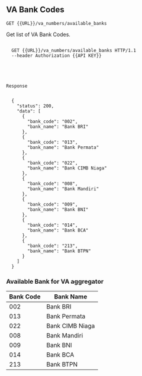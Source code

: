 ## VA Bank Codes
<p><api><code>GET {{URL}}/va_numbers/available_banks</code></api></p>
<p>Get list of VA Bank Codes.</p>
<div class="highlight"><pre class="highlight"><code>
  <span class="nf">GET</span> <span class="nn">{{URL}}/va_numbers/available_banks</span> <span class="kr">HTTP</span><span class="o">/</span><span class="m">1.1</span>
  <span class="s2">--header</span> <span class="nf">Authorization</span> <span class="s2">{{API KEY}}</span> 

  <br>
  <p class="n">Response</p>
  <span class="p">{</span>
    <span class="nt">&#34;status&#34;</span><span class="p">:</span> <span class="mi">200</span><span class="p">,</span>
    <span class="nt">&#34;data&#34;</span><span class="p">:</span> <span class="p">[</span>
      <span class="p">{</span>
        <span class="nt">&#34;bank_code&#34;</span><span class="p">:</span> <span class="s2">&#34;002&#34;</span><span class="p">,</span>
        <span class="nt">&#34;bank_name&#34;</span><span class="p">:</span> <span class="s2">&#34;Bank BRI&#34;</span>
      <span class="p">},</span>
      <span class="p">{</span>
        <span class="nt">&#34;bank_code&#34;</span><span class="p">:</span> <span class="s2">&#34;013&#34;</span><span class="p">,</span>
        <span class="nt">&#34;bank_name&#34;</span><span class="p">:</span> <span class="s2">&#34;Bank Permata&#34;</span>
      <span class="p">},</span>
      <span class="p">{</span>
        <span class="nt">&#34;bank_code&#34;</span><span class="p">:</span> <span class="s2">&#34;022&#34;</span><span class="p">,</span>
        <span class="nt">&#34;bank_name&#34;</span><span class="p">:</span> <span class="s2">&#34;Bank CIMB Niaga&#34;</span>
      <span class="p">},</span>
      <span class="p">{</span>
        <span class="nt">&#34;bank_code&#34;</span><span class="p">:</span> <span class="s2">&#34;008&#34;</span><span class="p">,</span>
        <span class="nt">&#34;bank_name&#34;</span><span class="p">:</span> <span class="s2">&#34;Bank Mandiri&#34;</span>
      <span class="p">},</span>
      <span class="p">{</span>
        <span class="nt">&#34;bank_code&#34;</span><span class="p">:</span> <span class="s2">&#34;009&#34;</span><span class="p">,</span>
        <span class="nt">&#34;bank_name&#34;</span><span class="p">:</span> <span class="s2">&#34;Bank BNI&#34;</span>
      <span class="p">},</span>
      <span class="p">{</span>
        <span class="nt">&#34;bank_code&#34;</span><span class="p">:</span> <span class="s2">&#34;014&#34;</span><span class="p">,</span>
        <span class="nt">&#34;bank_name&#34;</span><span class="p">:</span> <span class="s2">&#34;Bank BCA&#34;</span>
      <span class="p">},</span>
      <span class="p">{</span>
        <span class="nt">&#34;bank_code&#34;</span><span class="p">:</span> <span class="s2">&#34;213&#34;</span><span class="p">,</span>
        <span class="nt">&#34;bank_name&#34;</span><span class="p">:</span> <span class="s2">&#34;Bank BTPN&#34;</span>
      <span class="p">}</span>
    <span class="p">]</span>
  <span class="p">}</span>
</span></code></pre></div>
<h3 id="available-bank-for-va-aggregator-va-aggregator-bank-code" type="normal">Available Bank for VA aggregator</h3>
<table><thead>
<tr>
<th>Bank Code</th>
<th>Bank Name</th>
</tr>
</thead><tbody>
<tr>
<td>002</td>
<td>Bank BRI</td>
</tr>
<tr>
<td>013</td>
<td>Bank Permata</td>
</tr>
<tr>
<td>022</td>
<td>Bank CIMB Niaga</td>
</tr>
<tr>
<td>008</td>
<td>Bank Mandiri</td>
</tr>
<tr>
<td>009</td>
<td>Bank BNI</td>
</tr>
<tr>
<td>014</td>
<td>Bank BCA</td>
</tr>
<tr>
<td>213</td>
<td>Bank BTPN</td>
</tr>
</tbody></table>
